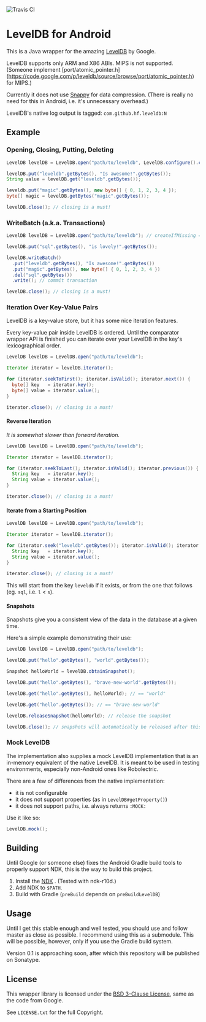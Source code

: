 ![Travis CI](https://travis-ci.org/hf/leveldb-android.svg?branch=master)

# LevelDB for Android

This is a Java wrapper for the amazing
[LevelDB](https://code.google.com/p/leveldb/) by Google.

LevelDB supports only ARM and X86 ABIs. MIPS is not supported. (Someone
implement [port/atomic_pointer.h]
(https://code.google.com/p/leveldb/source/browse/port/atomic_pointer.h) for
MIPS.)

Currently it does not use [Snappy](https://code.google.com/p/snappy/) for data
compression. (There is really no need for this in Android, i.e. it's unnecessary
overhead.)

LevelDB's native log output is tagged: `com.github.hf.leveldb:N`

## Example

### Opening, Closing, Putting, Deleting

```java
LevelDB levelDB = LevelDB.open("path/to/leveldb", LevelDB.configure().createIfMissing(true));

levelDB.put("leveldb".getBytes(), "Is awesome!".getBytes());
String value = levelDB.get("leveldb".getBytes());

leveldb.put("magic".getBytes(), new byte[] { 0, 1, 2, 3, 4 });
byte[] magic = levelDB.getBytes("magic".getBytes());

levelDB.close(); // closing is a must!
```

### WriteBatch (a.k.a. Transactions)

```java
LevelDB levelDB = LevelDB.open("path/to/leveldb"); // createIfMissing == true

levelDB.put("sql".getBytes(), "is lovely!".getBytes());

levelDB.writeBatch()
  .put("leveldb".getBytes(), "Is awesome!".getBytes())
  .put("magic".getBytes(), new byte[] { 0, 1, 2, 3, 4 })
  .del("sql".getBytes())
  .write(); // commit transaction

levelDB.close(); // closing is a must!

```

### Iteration Over Key-Value Pairs

LevelDB is a key-value store, but it has some nice iteration features.

Every key-value pair inside LevelDB is ordered. Until the comparator wrapper API
is finished you can iterate over your LevelDB in the key's lexicographical order.

```java
LevelDB levelDB = LevelDB.open("path/to/leveldb");

Iterator iterator = levelDB.iterator();

for (iterator.seekToFirst(); iterator.isValid(); iterator.next()) {
  byte[] key   = iterator.key();
  byte[] value = iterator.value();
}

iterator.close(); // closing is a must!
```

#### Reverse Iteration

*It is somewhat slower than forward iteration.*

```java
LevelDB levelDB = LevelDB.open("path/to/leveldb");

Iterator iterator = levelDB.iterator();

for (iterator.seekToLast(); iterator.isValid(); iterator.previous()) {
  String key   = iterator.key();
  String value = iterator.value();
}

iterator.close(); // closing is a must!
```

#### Iterate from a Starting Position

```java
LevelDB levelDB = LevelDB.open("path/to/leveldb");

Iterator iterator = levelDB.iterator();

for (iterator.seek("leveldb".getBytes()); iterator.isValid(); iterator.next()) {
  String key   = iterator.key();
  String value = iterator.value();
}

iterator.close(); // closing is a must!
```

This will start from the key `leveldb` if it exists, or from the one that
follows (eg. `sql`, i.e. `l` < `s`).

#### Snapshots

Snapshots give you a consistent view of the data in the database at a given time.

Here's a simple example demonstrating their use:

```java
LevelDB levelDB = LevelDB.open("path/to/leveldb");

levelDB.put("hello".getBytes(), "world".getBytes());

Snapshot helloWorld = levelDB.obtainSnapshot();

levelDB.put("hello".getBytes(), "brave-new-world".getBytes());

levelDB.get("hello".getBytes(), helloWorld); // == "world"

levelDB.get("hello".getBytes()); // == "brave-new-world"

levelDB.releaseSnapshot(helloWorld); // release the snapshot

levelDB.close(); // snapshots will automatically be released after this
```

### Mock LevelDB

The implementation also supplies a mock LevelDB implementation that is an in-memory 
equivalent of the native LevelDB. It is meant to be used in testing environments,
especially non-Android ones like Robolectric.

There are a few of differences from the native implementation:

+ it is not configurable
+ it does not support properties (as in `LevelDB#getProperty()`)
+ it does not support paths, i.e. always returns `:MOCK:`

Use it like so:

```java
LevelDB.mock();
```

## Building

Until Google (or someone else) fixes the Android Gradle build tools to properly
support NDK, this is the way to build this project.

1. Install the [NDK](https://developer.android.com/tools/sdk/ndk/index.html)
. (Tested with ndk-r10d.)
2. Add NDK to `$PATH`.
3. Build with Gradle (`preBuild` depends on `preBuildLevelDB`)

## Usage

Until I get this stable enough and well tested, you should use and follow master as 
close as possible. I recommend using this as a submodule. This will be possible, however,
only if you use the Gradle build system. 

Version 0.1 is approaching soon, after which this repository will be published on Sonatype.

## License

This wrapper library is licensed under the
[BSD 3-Clause License](http://opensource.org/licenses/BSD-3-Clause),
same as the code from Google.

See `LICENSE.txt` for the full Copyright.
